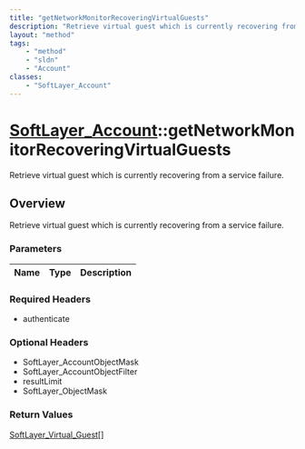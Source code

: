 ```yaml
---
title: "getNetworkMonitorRecoveringVirtualGuests"
description: "Retrieve virtual guest which is currently recovering from a service failure."
layout: "method"
tags:
    - "method"
    - "sldn"
    - "Account"
classes:
    - "SoftLayer_Account"
---
```

# [SoftLayer_Account](/reference/services/SoftLayer_Account)::getNetworkMonitorRecoveringVirtualGuests

Retrieve virtual guest which is currently recovering from a service failure.


## Overview 
Retrieve virtual guest which is currently recovering from a service failure.

### Parameters 
|Name | Type | Description |
| --- | --- | --- |


### Required Headers
* authenticate

### Optional Headers
* SoftLayer_AccountObjectMask
* SoftLayer_AccountObjectFilter
* resultLimit
* SoftLayer_ObjectMask

### Return Values
<a href='/reference/datatypes/SoftLayer_Virtual_Guest'>SoftLayer_Virtual_Guest[] </a>

